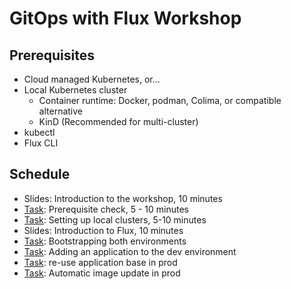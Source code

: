 # GitOps with Flux Workshop

## Prerequisites

- Cloud managed Kubernetes, or...
- Local Kubernetes cluster
  - Container runtime: Docker, podman, Colima, or compatible alternative
  - KinD (Recommended for multi-cluster)
- kubectl
- Flux CLI

## Schedule

- Slides: Introduction to the workshop, 10 minutes
- [Task](0-prerequisites): Prerequisite check, 5 - 10 minutes
- [Task](1-setting-up-local-clusters): Setting up local clusters, 5-10 minutes
- Slides: Introduction to Flux, 10 minutes
- [Task](2-bootstrapping-flux): Bootstrapping both environments
- [Task](3-adding-app-to-dev): Adding an application to the dev environment
- [Task](4-reuse-app-in-prod): re-use application base in prod
- [Task](5-auto-image-update): Automatic image update in prod
